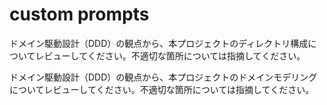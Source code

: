 # custom prompts

ドメイン駆動設計（DDD）の観点から、本プロジェクトのディレクトリ構成についてレビューしてください。不適切な箇所については指摘してください。

ドメイン駆動設計（DDD）の観点から、本プロジェクトのドメインモデリングについてレビューしてください。不適切な箇所については指摘してください。
